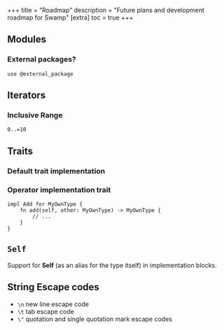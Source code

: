+++
title = "Roadmap"
description = "Future plans and development roadmap for Swamp"
[extra]
toc = true
+++

## Modules

### External packages?

```swamp
use @external_package
```

## Iterators

### Inclusive Range

```swamp
0..=10
```

## Traits

### Default trait implementation

### Operator implementation trait

```swamp
impl Add for MyOwnType {
    fn add(self, other: MyOwnType) -> MyOwnType {
        // ...
    }
}
```

## `Self`

Support for **Self** (as an alias for the type itself) in implementation blocks.

## String Escape codes

- `\n` new line escape code
- `\t` tab escape code
- `\"` quotation and single quotation mark escape codes
